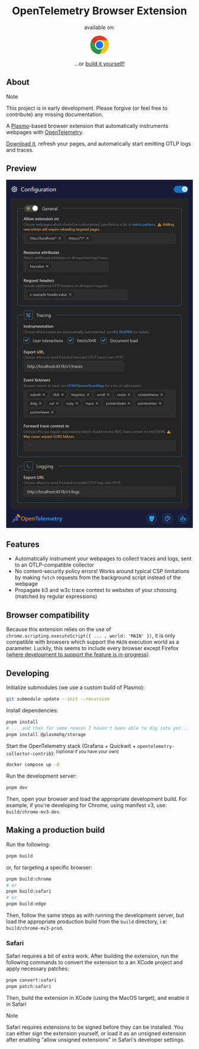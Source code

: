 <div align="center">
    <h1>OpenTelemetry Browser Extension</h1>
    <p>available on:</p>
    <a href="https://chromewebstore.google.com/detail/opentelemetry-browser-ext/bgjeoaohfhbfabbfhbafjihbobjgniag"><img src='./assets/chrome.svg' height=50 alt='chrome download'></img></a>
    <!-- /
    <a href=""><img src='./assets/safari.svg' height=50 alt='safari download'></img></a>
    /
    <a href=""><img src='./assets/edge.svg' height=50 alt='edge download'></img></a> -->
    <p>...or <a href='#making-a-production-build'>build it yourself!</a></p>
</div>


## About

> [!NOTE] 
> This project is in early development. Please forgive (or feel free to contribute) any missing documentation.

A [Plasmo](https://docs.plasmo.com/)-based browser extension that automatically instruments webpages with [OpenTelemetry](https://opentelemetry.io/docs/what-is-opentelemetry/).

[Download it](https://chromewebstore.google.com/detail/opentelemetry-browser-ext/bgjeoaohfhbfabbfhbafjihbobjgniag), refresh your pages, and automatically start emitting OTLP logs and traces.

## Preview

<img src='./assets/store/popup.png' width='524' alt='An example view of the popup UI'/>

## Features

* Automatically instrument your webpages to collect traces and logs, sent to an OTLP-compatible collector
* No content-security policy errors! Works around typical CSP limitations by making `fetch` requests from the background script instead of the webpage
* Propagate b3 and w3c trace context to websites of your choosing (matched by regular expressions)


## Browser compatibility

Because this extension relies on the use of `chrome.scripting.executeScript({ ... , world: 'MAIN' })`, it is only compatible with browsers which support the `MAIN` execution world as a parameter. Luckily, this seems to include every browser except Firefox ([where development to support the feature is in-progress](https://bugzilla.mozilla.org/show_bug.cgi?id=1736575)).

## Developing

Initialize submodules (we use a custom build of Plasmo):

```bash
git submodule update --init --recursive
```

Install dependencies:

```bash
pnpm install
# ... and then for some reason I haven't been able to dig into yet...
pnpm install @plasmohq/storage
```

Start the OpenTelemetry stack (Grafana + Quickwit + `opentelemetry-collector-contrib`):<sup> (optional if you have your own)</sup>
```bash
docker compose up -d
```

Run the development server:

```bash
pnpm dev
```

Then, open your browser and load the appropriate development build. For example, if you're developing for Chrome, using manifest v3, use: `build/chrome-mv3-dev`.

## Making a production build

Run the following:

```bash
pnpm build
```
or, for targeting a specific browser:

```bash
pnpm build:chrome
# or
pnpm build:safari
# or
pnpm build:edge
```

Then, follow the same steps as with running the development server, but load the appropriate production build from the `build` directory, i.e: `build/chrome-mv3-prod`.

### Safari

Safari requires a bit of extra work. After building the extension, run the following commands to convert the extension to a an XCode project and apply necessary patches:

```bash
pnpm convert:safari
pnpm patch:safari
```

Then, build the extension in XCode (using the MacOS target), and enable it in Safari

> [!NOTE]
> Safari requires extensions to be signed before they can be installed. You can either sign the extension yourself, or load it as an unsigned extension after enabling "allow unsigned extensions" in Safari's developer settings.
